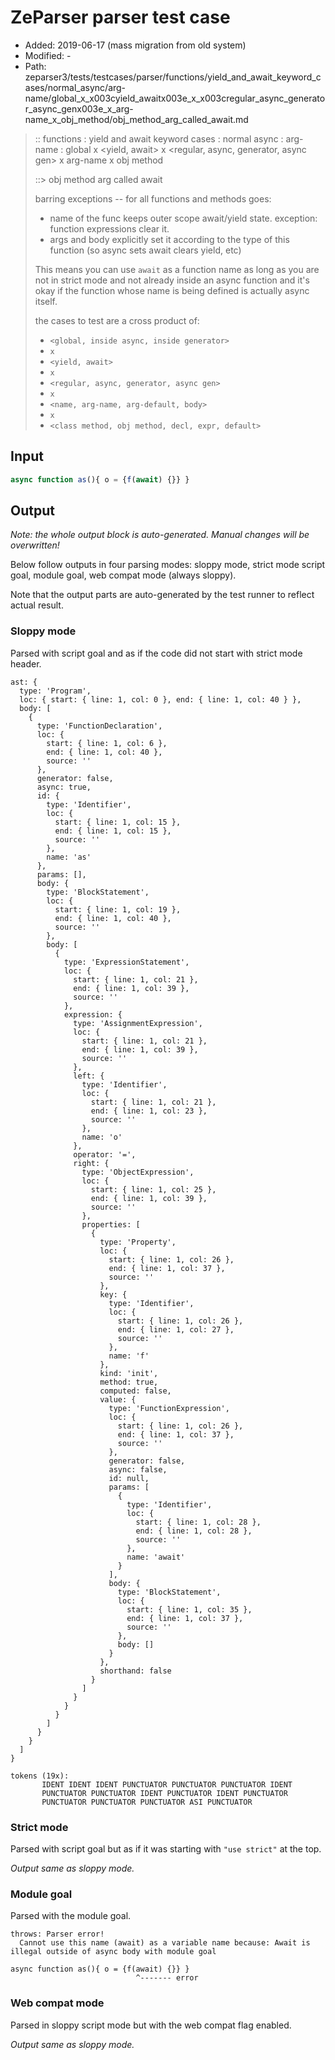 # ZeParser parser test case

- Added: 2019-06-17 (mass migration from old system)
- Modified: -
- Path: zeparser3/tests/testcases/parser/functions/yield_and_await_keyword_cases/normal_async/arg-name/global_x_x003cyield_awaitx003e_x_x003cregular_async_generator_async_genx003e_x_arg-name_x_obj_method/obj_method_arg_called_await.md

> :: functions : yield and await keyword cases : normal async : arg-name : global x <yield, await> x <regular, async, generator, async gen> x arg-name x obj method
>
> ::> obj method arg called await
>
> barring exceptions -- for all functions and methods goes:
>
> - name of the func keeps outer scope await/yield state. exception: function expressions clear it.
> - args and body explicitly set it according to the type of this function (so async sets await clears yield, etc)
>
> This means you can use `await` as a function name as long as you are not in strict mode and not already inside an async function and it's okay if the function whose name is being defined is actually async itself.
>
> the cases to test are a cross product of:
>
> - `<global, inside async, inside generator>` 
> - `x` 
> - `<yield, await>`
> - `x` 
> - `<regular, async, generator, async gen>`
> - `x` 
> - `<name, arg-name, arg-default, body>`
> - `x`
> - `<class method, obj method, decl, expr, default>`

## Input

`````js
async function as(){ o = {f(await) {}} }
`````

## Output

_Note: the whole output block is auto-generated. Manual changes will be overwritten!_

Below follow outputs in four parsing modes: sloppy mode, strict mode script goal, module goal, web compat mode (always sloppy).

Note that the output parts are auto-generated by the test runner to reflect actual result.

### Sloppy mode

Parsed with script goal and as if the code did not start with strict mode header.

`````
ast: {
  type: 'Program',
  loc: { start: { line: 1, col: 0 }, end: { line: 1, col: 40 } },
  body: [
    {
      type: 'FunctionDeclaration',
      loc: {
        start: { line: 1, col: 6 },
        end: { line: 1, col: 40 },
        source: ''
      },
      generator: false,
      async: true,
      id: {
        type: 'Identifier',
        loc: {
          start: { line: 1, col: 15 },
          end: { line: 1, col: 15 },
          source: ''
        },
        name: 'as'
      },
      params: [],
      body: {
        type: 'BlockStatement',
        loc: {
          start: { line: 1, col: 19 },
          end: { line: 1, col: 40 },
          source: ''
        },
        body: [
          {
            type: 'ExpressionStatement',
            loc: {
              start: { line: 1, col: 21 },
              end: { line: 1, col: 39 },
              source: ''
            },
            expression: {
              type: 'AssignmentExpression',
              loc: {
                start: { line: 1, col: 21 },
                end: { line: 1, col: 39 },
                source: ''
              },
              left: {
                type: 'Identifier',
                loc: {
                  start: { line: 1, col: 21 },
                  end: { line: 1, col: 23 },
                  source: ''
                },
                name: 'o'
              },
              operator: '=',
              right: {
                type: 'ObjectExpression',
                loc: {
                  start: { line: 1, col: 25 },
                  end: { line: 1, col: 39 },
                  source: ''
                },
                properties: [
                  {
                    type: 'Property',
                    loc: {
                      start: { line: 1, col: 26 },
                      end: { line: 1, col: 37 },
                      source: ''
                    },
                    key: {
                      type: 'Identifier',
                      loc: {
                        start: { line: 1, col: 26 },
                        end: { line: 1, col: 27 },
                        source: ''
                      },
                      name: 'f'
                    },
                    kind: 'init',
                    method: true,
                    computed: false,
                    value: {
                      type: 'FunctionExpression',
                      loc: {
                        start: { line: 1, col: 26 },
                        end: { line: 1, col: 37 },
                        source: ''
                      },
                      generator: false,
                      async: false,
                      id: null,
                      params: [
                        {
                          type: 'Identifier',
                          loc: {
                            start: { line: 1, col: 28 },
                            end: { line: 1, col: 28 },
                            source: ''
                          },
                          name: 'await'
                        }
                      ],
                      body: {
                        type: 'BlockStatement',
                        loc: {
                          start: { line: 1, col: 35 },
                          end: { line: 1, col: 37 },
                          source: ''
                        },
                        body: []
                      }
                    },
                    shorthand: false
                  }
                ]
              }
            }
          }
        ]
      }
    }
  ]
}

tokens (19x):
       IDENT IDENT IDENT PUNCTUATOR PUNCTUATOR PUNCTUATOR IDENT
       PUNCTUATOR PUNCTUATOR IDENT PUNCTUATOR IDENT PUNCTUATOR
       PUNCTUATOR PUNCTUATOR PUNCTUATOR ASI PUNCTUATOR
`````

### Strict mode

Parsed with script goal but as if it was starting with `"use strict"` at the top.

_Output same as sloppy mode._

### Module goal

Parsed with the module goal.

`````
throws: Parser error!
  Cannot use this name (await) as a variable name because: Await is illegal outside of async body with module goal

async function as(){ o = {f(await) {}} }
                            ^------- error
`````


### Web compat mode

Parsed in sloppy script mode but with the web compat flag enabled.

_Output same as sloppy mode._
